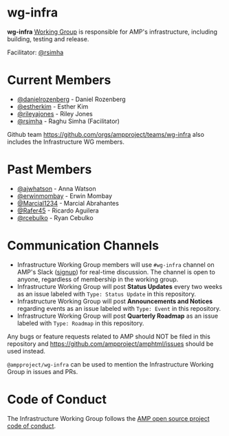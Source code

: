 # wg-infra
**wg-infra** [Working Group](https://github.com/ampproject/meta/blob/master/GOVERNANCE.md#working-groups) is responsible  for AMP's infrastructure, including building, testing and release. 

Facilitator: [@rsimha](https://github.com/rsimha)

# Current Members
- [@danielrozenberg](https://github.com/danielrozenberg) - Daniel Rozenberg
- [@estherkim](https://github.com/estherkim) - Esther Kim
- [@rileyajones](https://github.com/rileyajones) - Riley Jones
- [@rsimha](https://github.com/rsimha) - Raghu Simha (Facilitator)

Github team https://github.com/orgs/ampproject/teams/wg-infra also includes the Infrastructure WG members.

# Past Members
- [@ajwhatson](https://github.com/ajwhatson) - Anna Watson
- [@erwinmombay](https://github.com/erwinmombay) - Erwin Mombay
- [@Marcial1234](https://github.com/Marcial1234) - Marcial Abrahantes
- [@Rafer45](https://github.com/rafer45) - Ricardo Aguilera
- [@rcebulko](https://github.com/rcebulko) - Ryan Cebulko

# Communication Channels
- Infrastructure Working Group members will use `#wg-infra` channel on AMP's Slack ([signup](https://docs.google.com/forms/d/e/1FAIpQLSd83J2IZA6cdR6jPwABGsJE8YL4pkypAbKMGgUZZriU7Qu6Tg/viewform?fbzx=4406980310789882877)) for real-time discussion. The channel is open to anyone, regardless of membership in the working group.
- Infrastructure Working Group will post **Status Updates** every two weeks as an issue labeled with `Type: Status Update` in this repository.
- Infrastructure Working Group will post **Announcements and Notices** regarding events as an issue labeled with `Type: Event` in this repository.
- Infrastructure Working Group will post **Quarterly Roadmap** as an issue labeled with `Type: Roadmap` in this repository.

Any bugs or feature requests related to AMP should NOT be filed in this repository and https://github.com/ampproject/amphtml/issues should be used instead.

`@ampproject/wg-infra` can be used to mention the Infrastructure Working Group in issues and PRs.

# Code of Conduct
The Infrastructure Working Group follows the [AMP open source project code of conduct](https://github.com/ampproject/meta/blob/master/CODE_OF_CONDUCT.md).
